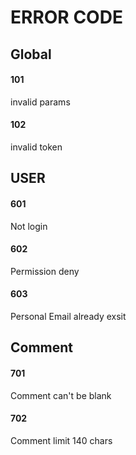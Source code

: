 # ERROR CODE

## Global
#### 101
invalid params

#### 102
invalid token

## USER

#### 601
Not login

#### 602
Permission deny

#### 603
Personal Email already exsit


## Comment

#### 701
Comment can't be blank

#### 702
Comment limit 140 chars